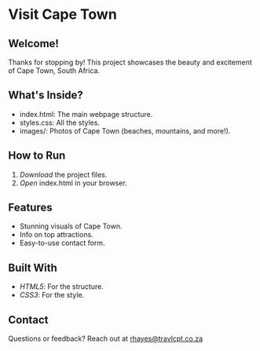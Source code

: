 # Visit Cape Town

## Welcome!
Thanks for stopping by! This project showcases the beauty and excitement of Cape Town, South Africa.

## What's Inside?
- index.html: The main webpage structure.
- styles.css: All the styles.
- images/: Photos of Cape Town (beaches, mountains, and more!).

## How to Run
1. *Download* the project files.
2. *Open* index.html in your browser.

## Features
- Stunning visuals of Cape Town.
- Info on top attractions.
- Easy-to-use contact form.

## Built With
- *HTML5*: For the structure.
- *CSS3*: For the style.

## Contact
Questions or feedback? Reach out at rhayes@travlcpt.co.za
